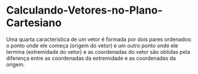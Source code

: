 # Calculando-Vetores-no-Plano-Cartesiano
Uma quarta característica de um vetor é formada por dois pares ordenados: o ponto onde ele começa (origem do vetor) e um outro ponto onde ele termina (extremidade do vetor) e as coordenadas do vetor são obtidas pela diferença entre as coordenadas da extremidade e as coordenadas da origem.
